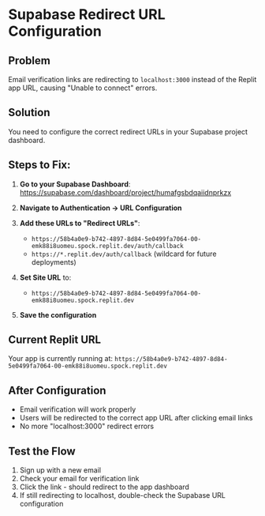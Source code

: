 # Supabase Redirect URL Configuration

## Problem
Email verification links are redirecting to `localhost:3000` instead of the Replit app URL, causing "Unable to connect" errors.

## Solution
You need to configure the correct redirect URLs in your Supabase project dashboard.

## Steps to Fix:

1. **Go to your Supabase Dashboard**: https://supabase.com/dashboard/project/humafgsbdqaiidnprkzx

2. **Navigate to Authentication → URL Configuration**

3. **Add these URLs to "Redirect URLs"**:
   - `https://58b4a0e9-b742-4897-8d84-5e0499fa7064-00-emk88i8uomeu.spock.replit.dev/auth/callback`
   - `https://*.replit.dev/auth/callback` (wildcard for future deployments)

4. **Set Site URL** to:
   - `https://58b4a0e9-b742-4897-8d84-5e0499fa7064-00-emk88i8uomeu.spock.replit.dev`

5. **Save the configuration**

## Current Replit URL
Your app is currently running at:
`https://58b4a0e9-b742-4897-8d84-5e0499fa7064-00-emk88i8uomeu.spock.replit.dev`

## After Configuration
- Email verification will work properly
- Users will be redirected to the correct app URL after clicking email links
- No more "localhost:3000" redirect errors

## Test the Flow
1. Sign up with a new email
2. Check your email for verification link
3. Click the link - should redirect to the app dashboard
4. If still redirecting to localhost, double-check the Supabase URL configuration